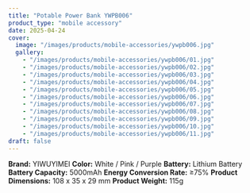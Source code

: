 ```yaml
---
title: "Potable Power Bank YWPB006"
product_type: "mobile accessory"
date: 2025-04-24
cover:
  image: "/images/products/mobile-accessories/ywpb006.jpg"
  gallery:
    - "/images/products/mobile-accessories/ywpb006/01.jpg"
    - "/images/products/mobile-accessories/ywpb006/02.jpg"
    - "/images/products/mobile-accessories/ywpb006/03.jpg"
    - "/images/products/mobile-accessories/ywpb006/04.jpg"
    - "/images/products/mobile-accessories/ywpb006/05.jpg"
    - "/images/products/mobile-accessories/ywpb006/06.jpg"
    - "/images/products/mobile-accessories/ywpb006/07.jpg"
    - "/images/products/mobile-accessories/ywpb006/08.jpg"
    - "/images/products/mobile-accessories/ywpb006/09.jpg"
    - "/images/products/mobile-accessories/ywpb006/10.jpg"
    - "/images/products/mobile-accessories/ywpb006/11.jpg"
draft: false
---
```

**Brand:** YIWUYIMEI
**Color:** White / Pink / Purple
**Battery:** Lithium Battery
**Battery Capacity:** 5000mAh
**Energy Conversion Rate:** ≥75%
**Product Dimensions:** 108 x 35 x 29 mm
**Product Weight:** 115g
